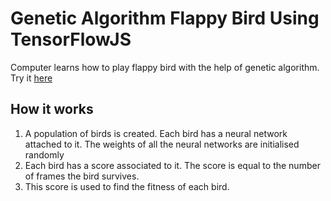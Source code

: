 # Genetic Algorithm Flappy Bird Using TensorFlowJS
Computer learns how to play flappy bird with the help of genetic algorithm.
Try it [here](https://tanish0019.github.io/Genetic-Algorithm-Flappy-Bird-Using-TensorFlowJS/)

## How it works
1. A population of birds is created. Each bird has a neural network attached to it. The weights of all the neural networks are initialised randomly
2. Each bird has a score associated to it. The score is equal to the number of frames the bird survives.
3. This score is used to find the fitness of each bird.
